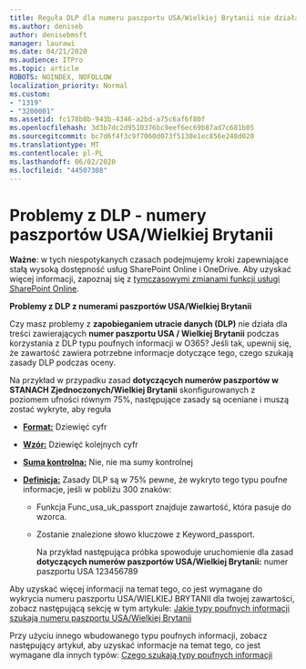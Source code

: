 ```yaml
---
title: Reguła DLP dla numeru paszportu USA/Wielkiej Brytanii nie działa
ms.author: deniseb
author: denisebmsft
manager: laurawi
ms.date: 04/21/2020
ms.audience: ITPro
ms.topic: article
ROBOTS: NOINDEX, NOFOLLOW
localization_priority: Normal
ms.custom:
- "1319"
- "3200001"
ms.assetid: fc178b8b-943b-4346-a2bd-a75c6af6f80f
ms.openlocfilehash: 3d3b7dc2d9510376bc9eef6ec69b87ad7c681b05
ms.sourcegitcommit: bc7d6f4f3c9f7060d073f5130e1ec856e248d020
ms.translationtype: MT
ms.contentlocale: pl-PL
ms.lasthandoff: 06/02/2020
ms.locfileid: "44507308"
---
```

# <a name="problems-with-dlp---usuk-passport-numbers"></a>Problemy z DLP - numery paszportów USA/Wielkiej Brytanii

**Ważne**: w tych niespotykanych czasach podejmujemy kroki zapewniające stałą wysoką dostępność usług SharePoint Online i OneDrive. Aby uzyskać więcej informacji, zapoznaj się z [tymczasowymi zmianami funkcji usługi SharePoint Online](https://aka.ms/ODSPAdjustments).

**Problemy z DLP z numerami paszportów USA/Wielkiej Brytanii**

Czy masz problemy z **zapobieganiem utracie danych (DLP)** nie działa dla treści zawierających **numer paszportu USA / Wielkiej Brytanii** podczas korzystania z DLP typu poufnych informacji w O365? Jeśli tak, upewnij się, że zawartość zawiera potrzebne informacje dotyczące tego, czego szukają zasady DLP podczas oceny.
  
Na przykład w przypadku zasad **dotyczących numerów paszportów w STANACH Zjednoczonych/Wielkiej Brytanii** skonfigurowanych z poziomem ufności równym 75%, następujące zasady są oceniane i muszą zostać wykryte, aby reguła
  
- **[Format:](https://docs.microsoft.com/microsoft-365/compliance/sensitive-information-type-entity-definitions#format-77)** Dziewięć cyfr

- **[Wzór:](https://docs.microsoft.com/microsoft-365/compliance/sensitive-information-type-entity-definitions#pattern-77)** Dziewięć kolejnych cyfr

- **[Suma kontrolna:](https://docs.microsoft.com/microsoft-365/compliance/sensitive-information-type-entity-definitions#checksum-76)** Nie, nie ma sumy kontrolnej

- **[Definicja:](https://docs.microsoft.com/microsoft-365/compliance/sensitive-information-type-entity-definitions#definition-77)** Zasady DLP są w 75% pewne, że wykryto tego typu poufne informacje, jeśli w pobliżu 300 znaków:

  - Funkcja Func_usa_uk_passport znajduje zawartość, która pasuje do wzorca.

  - Zostanie znalezione słowo kluczowe z Keyword_passport.

    Na przykład następująca próbka spowoduje uruchomienie dla zasad **dotyczących numerów paszportów USA/Wielkiej Brytanii:** numer paszportu USA 123456789

Aby uzyskać więcej informacji na temat tego, co jest wymagane do wykrycia numeru paszportu USA/WIELKIEJ BRYTANII dla twojej zawartości, zobacz następującą sekcję w tym artykule: [Jakie typy poufnych informacji szukają numeru paszportu USA/Wielkiej Brytanii](https://docs.microsoft.com/microsoft-365/compliance/sensitive-information-type-entity-definitions#us--uk-passport-number)
  
Przy użyciu innego wbudowanego typu poufnych informacji, zobacz następujący artykuł, aby uzyskać informacje na temat tego, co jest wymagane dla innych typów: [Czego szukają typy poufnych informacji](https://docs.microsoft.com/microsoft-365/compliance/sensitive-information-type-entity-definitions)
  
